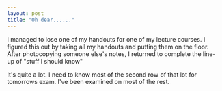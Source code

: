 ```yaml
---
layout: post
title: "Oh dear......"
---
```

I managed to lose one of my handouts for one of my lecture courses. I figured
this out by taking all my handouts and putting them on the floor. After
photocopying someone else's notes, I returned to complete the line-up of
"stuff I should know"

It's quite a lot. I need to know most of the second row of that lot for
tomorrows exam. I've been examined on most of the rest.
